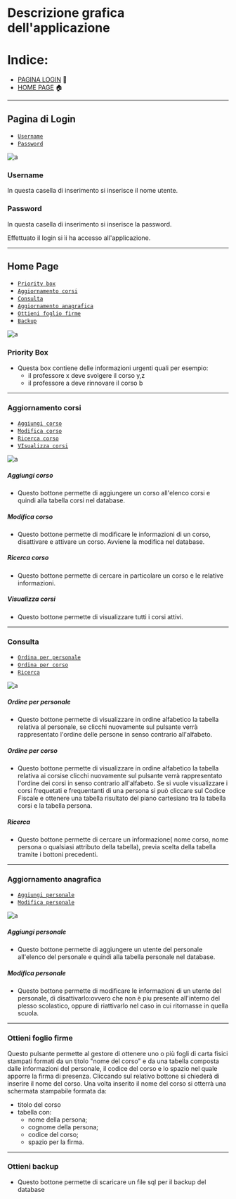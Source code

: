 # Descrizione grafica dell'applicazione

# Indice:
- [PAGINA LOGIN](#Pagina-di-login) :bust_in_silhouette:
- [HOME PAGE](#Home-page) :house:	

<hr>

## Pagina di Login
- [`Username`](#Username)
- [`Password`](#Password)

![a](/Immagini/Sito/Login.PNG)

### Username
In questa casella di inserimento si inserisce il nome utente.
### Password
In questa casella di inserimento si inserisce la password.

Effettuato il login si ìi ha accesso all'applicazione.

<hr>

## Home Page

- [`Priority box`](#Priority-Box)
- [`Aggiornamento corsi`](#Aggiornamento-corsi)
- [`Consulta`](#Consulta)
- [`Aggiornamento anagrafica`](#Aggiornamento-anagrafica)
- [`Ottieni foglio firme`](#Ottieni-foglio-firme)
- [`Backup` ](#Ottieni-backup)

![a](/Immagini/Sito/PaginaIniziale.PNG)

### Priority Box
- Questa box contiene delle informazioni urgenti  quali per esempio:
  - il professore x deve svolgere il corso y,z 
  - il professore a deve rinnovare il corso b
    
<hr>

### Aggiornamento corsi

- [`Aggiungi corso`](#Aggiungi-corso)
- [`Modifica corso`](#Modifica-corso)
- [`Ricerca corso`](#Ricerca-corso)
- [`VIsualizza corsi`](#Visualizza-corsi)

![a](https://github.com/Enrypase/AreaLab-IC13/blob/main/Immagini/Sito/AggiornaCorsi.PNG)

##### Aggiungi corso
- Questo bottone permette di aggiungere un corso all'elenco corsi e quindi alla tabella corsi nel database.

##### Modifica corso
- Questo bottone permette di modificare le informazioni di un corso, disattivare e attivare un corso. Avviene la modifica nel database.

##### Ricerca corso
- Questo bottone permette di cercare in particolare un corso e le relative informazioni.

##### Visualizza corsi
- Questo bottone permette di visualizzare tutti i corsi attivi.
    
<hr>

### Consulta

- [`Ordina per personale`](#Ordine-per-personale)
- [`Ordina per corso`](#Ordine-per-corso)
- [`Ricerca`](#Ricerca)

![a](https://github.com/Enrypase/AreaLab-IC13/blob/main/Immagini/Sito/Consulta.PNG)

##### Ordine per personale
- Questo bottone permette di visualizzare in ordine alfabetico la tabella relativa al personale, se clicchi nuovamente sul pulsante verrà rappresentato l'ordine delle persone in senso contrario all'alfabeto.

##### Ordine per corso
- Questo bottone permette di visualizzare in ordine alfabetico la tabella relativa ai corsise clicchi nuovamente sul pulsante verrà rappresentato l'ordine dei corsi in senso contrario all'alfabeto. Se si vuole visualizzare i corsi frequetati e frequentanti di una persona si può cliccare sul Codice Fiscale e ottenere una tabella risultato del piano cartesiano tra la tabella corsi e la tabella persona.

##### Ricerca
- Questo bottone permette di cercare un informazione( nome corso, nome persona o qualsiasi attributo della tabella), previa scelta della tabella tramite i bottoni precedenti.
    
<hr>

### Aggiornamento anagrafica

- [`Aggiungi personale`](#Aggiungi-personale)  
- [`Modifica personale`](#Modifica-personale)

![a](https://github.com/Enrypase/AreaLab-IC13/blob/main/Immagini/Sito/AggiornaAnagrafica.PNG)

##### Aggiungi personale 
- Questo bottone permette di aggiungere un utente del personale all'elenco del personale e quindi alla tabella personale nel database.

##### Modifica personale
- Questo bottone permette di modificare le informazioni di un utente del personale, di disattivarlo:ovvero che non è piu presente all'interno del plesso scolastico, oppure di riattivarlo nel caso in cui ritornasse in quella scuola.

<hr>

### Ottieni foglio firme
Questo pulsante permette al gestore di ottenere uno o più fogli di carta fisici stampati formati da un titolo "nome del corso" e 
da una tabella composta dalle informazioni del personale, il codice del corso e lo spazio nel quale apporre la firma di presenza.
Cliccando sul relativo bottone si chiederà di inserire il nome del corso. Una volta inserito il nome del corso
si otterrà una schermata stampabile formata da: 
* titolo del corso
* tabella con: 
    - nome della persona;
    - cognome della persona;
    - codice del corso;
    - spazio per la firma.
    
<hr>

### Ottieni backup
- Questo bottone permette di scaricare un file sql per il backup del database

